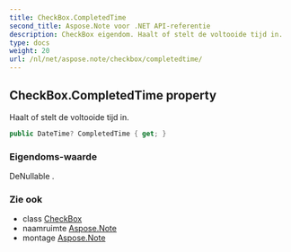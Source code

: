 ```yaml
---
title: CheckBox.CompletedTime
second_title: Aspose.Note voor .NET API-referentie
description: CheckBox eigendom. Haalt of stelt de voltooide tijd in.
type: docs
weight: 20
url: /nl/net/aspose.note/checkbox/completedtime/
---
```

## CheckBox.CompletedTime property

Haalt of stelt de voltooide tijd in.

```csharp
public DateTime? CompletedTime { get; }
```

### Eigendoms-waarde

DeNullable .

### Zie ook

* class [CheckBox](../)
* naamruimte [Aspose.Note](../../checkbox/)
* montage [Aspose.Note](../../../)


